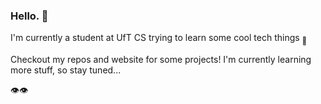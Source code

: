 ### Hello. 🧍

I'm currently a student at UfT CS trying to learn some cool tech things <sub>🤖</sub>

Checkout my repos and website for some projects! I'm currently learning more stuff, so stay tuned...

👁👁

<!--
**alialhasnawi/alialhasnawi** is a ✨ _special_ ✨ repository because its `README.md` (this file) appears on your GitHub profile.

Here are some ideas to get you started:

- 🔭 I’m currently working on ...
- 🌱 I’m currently learning ...
- 👯 I’m looking to collaborate on ...
- 🤔 I’m looking for help with ...
- 💬 Ask me about ...
- 📫 How to reach me: ...
- 😄 Pronouns: ...
- ⚡ Fun fact: ...
-->
